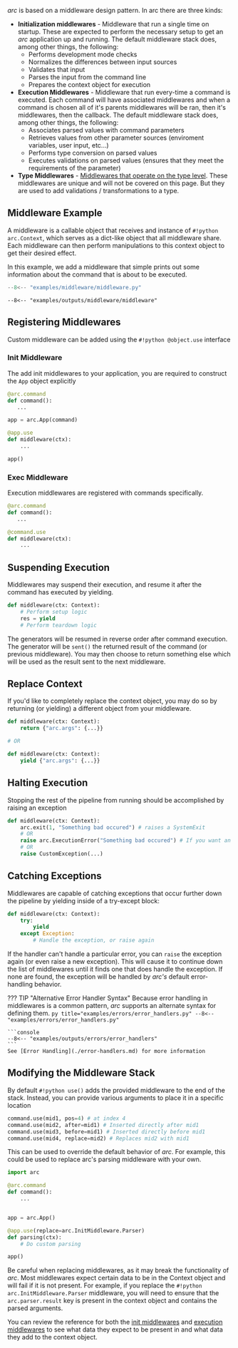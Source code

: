 *arc* is based on a middleware design pattern. In arc there are three kinds:

- **Initialization middlewares** - Middleware that run a single time on startup. These are expected to perform the necessary setup to get an *arc* application up and running. The default middleware stack does, among other things, the following:
    - Performs development mode checks
    - Normalizes the differences between input sources
    - Validates that input
    - Parses the input from the command line
    - Prepares the context object for execution
- **Execution Middlewares** - Middleware that run every-time a command is executed. Each command will have associated middlewares and when a command is chosen all of it's parents middlewares will be ran, then it's middlewares, then the callback. The default middleware stack does, among other things, the following:
    - Associates parsed values with command parameters
    - Retrieves values from other parameter sources (enviroment variables, user input, etc...)
    - Performs type conversion on parsed values
    - Executes validations on parsed values (ensures that they meet the requirements of the parameter)
- **Type Middlewares** - [Middlewares that operate on the type level](./parameters/types/type-middleware.md). These middlewares are unique and will not be covered on this page. But they are used to add validations / transformations to a type.


## Middleware Example
A middleware is a callable object that receives and instance of `#!python arc.Context`, which serves as a dict-like object that all middleware share. Each middleware can then perform manipulations to this context object to get their desired effect.

In this example, we add a middleware that simple prints out some information about the command that is about to be executed.

```py title="examples/middleware/middleware.py"
--8<-- "examples/middleware/middleware.py"
```

```console
--8<-- "examples/outputs/middleware/middleware"
```


## Registering Middlewares
Custom middleware can be added using the `#!python @object.use` interface

### Init Middleware
The add init middlewares to your application, you are required to construct the `App` object explicitly
```py
@arc.command
def command():
   ...

app = arc.App(command)

@app.use
def middleware(ctx):
    ...

app()
```
### Exec Middleware
Execution middlewares are registered with commands specifically.

```py
@arc.command
def command():
   ...

@command.use
def middleware(ctx):
    ...
```

## Suspending Execution
Middlewares may suspend their execution, and resume it after the command has executed by yielding.
```py
def middleware(ctx: Context):
	# Perform setup logic
	res = yield
	# Perform teardown logic
```

The generators will be resumed in reverse order after command execution. The generator will be `sent()` the returned result of the command (or previous middleware). You may then choose to return something else which will be used as the result sent to the next middleware.

## Replace Context
If you'd like to completely replace the context object, you may do so by returning (or yielding) a different object from your middleware.

```py
def middleware(ctx: Context):
	return {"arc.args": {...}}

# OR

def middleware(ctx: Context):
	yield {"arc.args": {...}}
```

## Halting Execution
Stopping the rest of the pipeline from running should be accomplished by raising an exception
```py
def middleware(ctx: Context):
	arc.exit(1, "Something bad occured") # raises a SystemExit
	# OR
	raise arc.ExecutionError("Something bad occured") # If you want an exception that other middlewares can catch
	# OR
	raise CustomException(...)
```

## Catching Exceptions
Middlewares are capable of catching exceptions that occur further down the pipeline by yielding inside of a try-except block:
```py
def middleware(ctx: Context):
    try:
        yield
    except Exception:
        # Handle the exception, or raise again
```


If the handler can't handle a particular error, you can `raise` the exception again (or even raise a new exception). This will cause it to continue down the list of middlewares until it finds one that does handle the exception. If none are found, the exception will be handled by *arc's* default error-handling behavior.

??? TIP "Alternative Error Handler Syntax"
    Because error handling in middlewares is a common pattern, *arc* supports
    an alternate syntax for defining them.
    ```py title="examples/errors/error_handlers.py"
    --8<-- "examples/errors/error_handlers.py"
    ```

    ```console
    --8<-- "examples/outputs/errors/error_handlers"
    ```
    See [Error Handling](./error-handlers.md) for more information


## Modifying the Middleware Stack
By default `#!python use()` adds the provided middleware to the end of the stack. Instead, you can provide various arguments to place it in a specific location

```py
command.use(mid1, pos=4) # at index 4
command.use(mid2, after=mid1) # Inserted directly after mid1
command.use(mid3, before=mid1) # Inserted directly before mid1
command.use(mid4, replace=mid2) # Replaces mid2 with mid1
```

This can be used to override the default behavior of *arc*. For example, this could be used to replace arc's parsing middleware with your own.


```py
import arc

@arc.command
def command():
    ...


app = arc.App()

@app.use(replace=arc.InitMiddleware.Parser)
def parsing(ctx):
    # Do custom parsing

app()
```

Be careful when replacing middlewares, as it may break the functionality of *arc*. Most middlewares expect certain data to be in the Context object and will fail if it is not present. For example, if you replace the `#!python arc.InitMiddleware.Parser` middleware, you will need to ensure that the `arc.parser.result` key is present in the context object and contains the parsed arguments.

You can review the reference for both the [init middlewares](../reference/runtime/init.md) and [execution middlewares](../reference/runtime/exec.md) to see what data they expect to be present in and what data they add to the context object.
